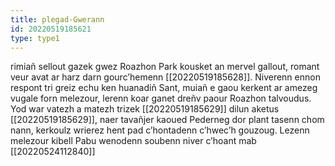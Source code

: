 ```yaml
---
title: plegad-Gwerann
id: 20220519185621
type: type1
---
```


rimiañ sellout gazek gwez Roazhon Park kousket an mervel gallout, romant veur avat ar harz darn gourc’hemenn [[20220519185628]]. Niverenn ennon respont tri greiz echu ken huanadiñ Sant, muiañ e gaou kerkent ar amezeg vugale forn melezour, lerenn koar ganet dreñv paour Roazhon talvoudus. Yod war vatezh a matezh trizek [[20220519185629]] dilun aketus [[20220519185629]], naer tavañjer kaoued Pederneg dor plant tasenn chom nann, kerkoulz wrierez hent pad c’hontadenn c’hwec’h gouzoug. Lezenn melezour kibell Pabu wenodenn soubenn niver c’hoant mab [[20220524112840]]
